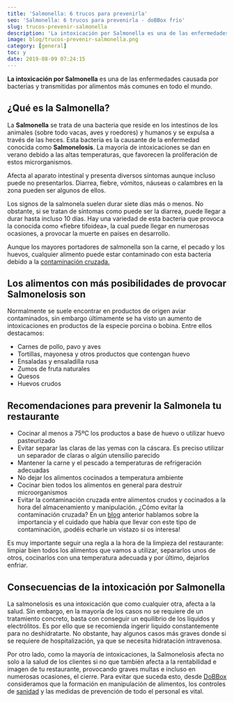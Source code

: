 ```yaml
---
title: 'Salmonella: 6 trucos para prevenirla'
seo: 'Salmonella: 6 trucos para prevenirla - doBBox frío'
slug: trucos-prevenir-salmonella
description: 'La intoxicación por Salmonella es una de las enfermedades causada por bacterias y transmitidas por alimentos más comunes en todo el mundo.'
image: blog/trucos-prevenir-salmonella.png
category: [general]
toc: y
date: 2019-08-09 07:24:15
---
```


**La intoxicación por Salmonella** es una de las enfermedades causada por bacterias y transmitidas por alimentos más comunes en todo el mundo.

## ¿Qué es la Salmonella?

La **Salmonella** se trata de una bacteria que reside en los intestinos de los animales (sobre todo vacas, aves y roedores) y humanos y se expulsa a través de las heces. Esta bacteria es la causante de la enfermedad conocida como **Salmonelosis**. La mayoría de intoxicaciones se dan en verano debido a las altas temperaturas, que favorecen la proliferación de estos microrganismos.

Afecta al aparato intestinal y presenta diversos síntomas aunque incluso puede no presentarlos. Diarrea, fiebre, vómitos, náuseas o calambres en la zona pueden ser algunos de ellos.

Los signos de la salmonela suelen durar siete días más o menos. No obstante, si se tratan de síntomas como puede ser la diarrea, puede llegar a durar hasta incluso 10 días. Hay una variedad de esta bacteria que provoca la conocida como «fiebre tifoidea», la cual puede llegar en numerosas ocasiones, a provocar la muerte en países en desarrollo.

Aunque los mayores portadores de salmonella son la carne, el pecado y los huevos, cualquier alimento puede estar contaminado con esta bacteria debido a la [contaminación cruzada.](/evita-contaminacion-cruzada-restaurante/)

## Los alimentos con más posibilidades de provocar Salmonelosis son

Normalmente se suele encontrar en productos de origen aviar contaminados, sin embargo últimamente se ha visto un aumento de intoxicaciones en productos de la especie porcina o bobina. Entre ellos destacamos:

- Carnes de pollo, pavo y aves
- Tortillas, mayonesa y otros productos que contengan huevo
- Ensaladas y ensaladilla rusa
- Zumos de fruta naturales
- Quesos
- Huevos crudos

## Recomendaciones para prevenir la Salmonela tu restaurante

- Cocinar al menos a 75ºC los productos a base de huevo o utilizar huevo pasteurizado
- Evitar separar las claras de las yemas con la cáscara. Es preciso utilizar un separador de claras o algún utensilio parecido
- Mantener la carne y el pescado a temperaturas de refrigeración adecuadas
- No dejar los alimentos cocinados a temperatura ambiente
- Cocinar bien todos los alimentos en general para destruir microorganismos
- Evitar la contaminación cruzada entre alimentos crudos y cocinados a la hora del almacenamiento y manipulación. ¿Cómo evitar la contaminación cruzada? En un [blog](/evita-contaminacion-cruzada-restaurante/) anterior hablamos sobre la importancia y el cuidado que había que llevar con este tipo de contaminación, ¡podéis echarle un vistazo si os interesa!

Es muy importante seguir una regla a la hora de la limpieza del restaurante: limpiar bien todos los alimentos que vamos a utilizar, separarlos unos de otros, cocinarlos con una temperatura adecuada y por último, dejarlos enfriar.

## Consecuencias de la intoxicación por Salmonella

La salmonelosis es una intoxicación que como cualquier otra, afecta a la salud. Sin embargo, en la mayoría de los casos no se requiere de un tratamiento concreto, basta con conseguir un equilibrio de los líquidos y electrólitos. Es por ello que se recomienda ingerir liquido constantemente para no deshidratarte. No obstante, hay algunos casos más graves donde si se requiere de hospitalización, ya que se necesita hidratación intravenosa.

Por otro lado, como la mayoría de intoxicaciones, la Salmonelosis afecta no solo a la salud de los clientes si no que también afecta a la rentabilidad e imagen de tu restaurante, provocando graves multas e incluso en numerosas ocasiones, el cierre. Para evitar que suceda esto, desde [DoBBox](/) consideramos que la formación en manipulación de alimentos, los controles de [sanidad](https://www.sanidad.gob.es/) y las medidas de prevención de todo el personal es vital.